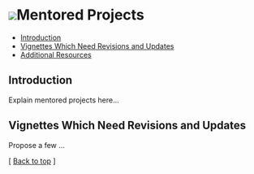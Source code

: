 ![](/images/icons/magnifier.gif)Mentored Projects
==================================================


* [Introduction](#introduction)
* [Vignettes Which Need Revisions and Updates](#vignettes)
* [Additional Resources](#resources)

<h2 id="introduction">Introduction</h2>

Explain mentored projects here...


<h2 id="vignettes">Vignettes Which Need Revisions and Updates</h2>

Propose a few ...

<p class="back_to_top">[ <a href="#top">Back to top</a> ]</p>
